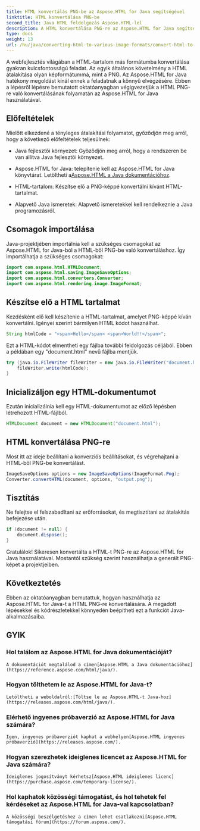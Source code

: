 ```yaml
---
title: HTML konvertálás PNG-be az Aspose.HTML for Java segítségével
linktitle: HTML konvertálása PNG-be
second_title: Java HTML feldolgozás Aspose.HTML-lel
description: A HTML konvertálása PNG-re az Aspose.HTML for Java segítségével. Kövesse lépésenkénti útmutatónkat az egyszerű HTML-ből PNG-be konvertáláshoz. Kezdje el még ma!
type: docs
weight: 13
url: /hu/java/converting-html-to-various-image-formats/convert-html-to-png/
---
```


A webfejlesztés világában a HTML-tartalom más formátumba konvertálása gyakran kulcsfontosságú feladat. Az egyik általános követelmény a HTML átalakítása olyan képformátummá, mint a PNG. Az Aspose.HTML for Java hatékony megoldást kínál ennek a feladatnak a könnyű elvégzésére. Ebben a lépésről lépésre bemutatott oktatóanyagban végigvezetjük a HTML PNG-re való konvertálásának folyamatán az Aspose.HTML for Java használatával.

## Előfeltételek

Mielőtt elkezdené a tényleges átalakítási folyamatot, győződjön meg arról, hogy a következő előfeltételek teljesülnek:

- Java fejlesztői környezet: Győződjön meg arról, hogy a rendszeren be van állítva Java fejlesztői környezet.

-  Aspose.HTML for Java: telepítenie kell az Aspose.HTML for Java könyvtárat. Letöltheti a[Aspose.HTML a Java dokumentációhoz](https://reference.aspose.com/html/java/).

- HTML-tartalom: Készítse elő a PNG-képpé konvertálni kívánt HTML-tartalmat.

- Alapvető Java ismeretek: Alapvető ismeretekkel kell rendelkeznie a Java programozásról.

## Csomagok importálása

Java-projektjében importálnia kell a szükséges csomagokat az Aspose.HTML for Java-ból a HTML-ből PNG-be való konvertáláshoz. Így importálhatja a szükséges csomagokat:

```java
import com.aspose.html.HTMLDocument;
import com.aspose.html.saving.ImageSaveOptions;
import com.aspose.html.converters.Converter;
import com.aspose.html.rendering.image.ImageFormat;
```

## Készítse elő a HTML tartalmat

Kezdésként elő kell készítenie a HTML-tartalmat, amelyet PNG-képpé kíván konvertálni. Igényei szerint bármilyen HTML kódot használhat.

```java
String htmlCode = "<span>Hello</span> <span>World!!</span>";
```

Ezt a HTML-kódot elmentheti egy fájlba további feldolgozás céljából. Ebben a példában egy "document.html" nevű fájlba mentjük.

```java
try (java.io.FileWriter fileWriter = new java.io.FileWriter("document.html")) {
    fileWriter.write(htmlCode);
}
```

## Inicializáljon egy HTML-dokumentumot

Ezután inicializálnia kell egy HTML-dokumentumot az előző lépésben létrehozott HTML-fájlból.

```java
HTMLDocument document = new HTMLDocument("document.html");
```

## HTML konvertálása PNG-re

Most itt az ideje beállítani a konverziós beállításokat, és végrehajtani a HTML-ből PNG-be konvertálást.

```java
ImageSaveOptions options = new ImageSaveOptions(ImageFormat.Png);
Converter.convertHTML(document, options, "output.png");
```

## Tisztítás

Ne felejtse el felszabadítani az erőforrásokat, és megtisztítani az átalakítás befejezése után.

```java
if (document != null) {
    document.dispose();
}
```

Gratulálok! Sikeresen konvertálta a HTML-t PNG-re az Aspose.HTML for Java használatával. Mostantól szükség szerint használhatja a generált PNG-képet a projektjeiben.

## Következtetés

Ebben az oktatóanyagban bemutattuk, hogyan használhatja az Aspose.HTML for Java-t a HTML PNG-re konvertálására. A megadott lépésekkel és kódrészletekkel könnyedén beépítheti ezt a funkciót Java-alkalmazásaiba.

## GYIK

### Hol találom az Aspose.HTML for Java dokumentációját?
    A dokumentációt megtalálod a címen[Aspose.HTML a Java dokumentációhoz](https://reference.aspose.com/html/java/).

### Hogyan tölthetem le az Aspose.HTML for Java-t?
    Letöltheti a weboldalról:[Töltse le az Aspose.HTML-t Java-hoz](https://releases.aspose.com/html/java/).

### Elérhető ingyenes próbaverzió az Aspose.HTML for Java számára?
    Igen, ingyenes próbaverziót kaphat a webhelyen[Aspose.HTML ingyenes próbaverzió](https://releases.aspose.com/).

### Hogyan szerezhetek ideiglenes licencet az Aspose.HTML for Java számára?
    Ideiglenes jogosítványt kérhetsz[Aspose.HTML ideiglenes licenc](https://purchase.aspose.com/temporary-license/).

### Hol kaphatok közösségi támogatást, és hol tehetek fel kérdéseket az Aspose.HTML for Java-val kapcsolatban?
    A közösségi beszélgetéshez a címen lehet csatlakozni[Aspose.HTML támogatási fórum](https://forum.aspose.com/).